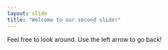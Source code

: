 ```yaml
---
layout: slide
title: "Welcome to our second slide!"
---
```

Feel free to look around.
Use the left arrow to go back!
